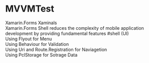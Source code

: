 # MVVMTest

Xamarin.Forms Xaminals </br>
Xamarin.Forms Shell reduces the complexity of mobile application development by providing fundamental features #shell (UI) </br>
Using Flyout for Menu </br>
Using Behaviour for Validation </br>
Using Uri and Route.Registration for Naviagetion </br>
Using PclStorage for Sotrage Data
